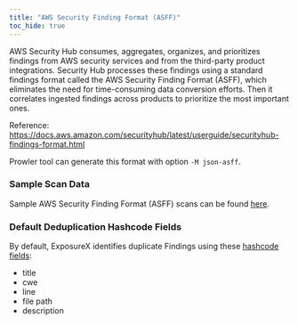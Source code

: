 ```yaml
---
title: "AWS Security Finding Format (ASFF)"
toc_hide: true
---
```


AWS Security Hub consumes, aggregates, organizes, and prioritizes findings from AWS security services and from the third-party product integrations. Security Hub processes these findings using a standard findings format called the AWS Security Finding Format (ASFF), which eliminates the need for time-consuming data conversion efforts. Then it correlates ingested findings across products to prioritize the most important ones.

Reference: https://docs.aws.amazon.com/securityhub/latest/userguide/securityhub-findings-format.html

Prowler tool can generate this format with option `-M json-asff`.

### Sample Scan Data
Sample AWS Security Finding Format (ASFF) scans can be found [here](https://github.com/ExposureX/django-ExposureX/tree/master/unittests/scans/asff).

### Default Deduplication Hashcode Fields
By default, ExposureX identifies duplicate Findings using these [hashcode fields](https://docs.exposurex.com/en/working_with_findings/finding_deduplication/about_deduplication/):

- title
- cwe
- line
- file path
- description
